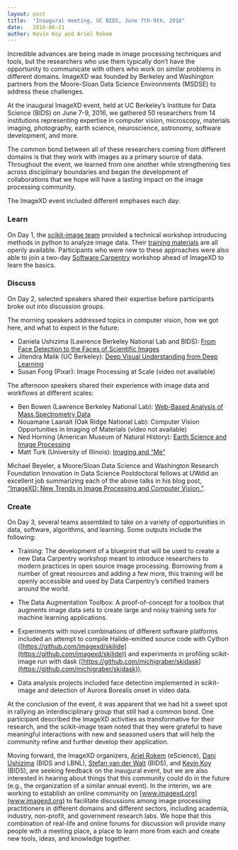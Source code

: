 ```yaml
---
layout: post
title:  "Inaugural meeting, UC BIDS, June 7th-9th, 2016"
date:   2016-06-21
author: Kevin Koy and Ariel Rokem
---
```


Incredible advances are being made in image processing techniques and tools, but
the researchers who use them typically don’t have the opportunity to communicate
with others who work on similar problems in different domains. ImageXD was
founded by Berkeley and Washington partners from the Moore-Sloan Data Science
Environments (MSDSE) to address these challenges.

At the inaugural ImageXD event, held at UC Berkeley’s Institute for Data Science
(BIDS) on June 7-9, 2016, we gathered 50 researchers from 14 institutions
representing expertise in computer vision, microscopy, materials imaging,
photography, earth science, neuroscience, astronomy, software development, and
more.

The common bond between all of these researchers coming from different domains
is that they work with images as a primary source of data. Throughout the event,
we learned from one another while strengthening ties across disciplinary
boundaries and began the development of collaborations that we hope will have a
lasting impact on the image processing community.

The ImageXD event included different emphases each day:

### Learn
On Day 1, the [scikit-image team](http://scikit-image.org/) provided a
technical workshop introducing methods in python to analyze image data. Their
[training materials](http://www.imagexd.org/tutorial/) are all openly
available. Participants who were new to these approaches were
also able to join a two-day
[Software Carpentry](http://software-carpentry.org/) workshop ahead of ImageXD
to learn the basics.

### Discuss

On Day 2, selected speakers shared their expertise before participants broke out
into discussion groups.

The morning speakers addressed topics in computer vision, how we got here, and what to expect in the future:

- Daniela Ushizima (Lawrence Berkeley National Lab and BIDS):
	[From Face Detection to the Faces of Scientific Images](https://www.youtube.com/watch?v=tdg5JcFpALM)
- Jitendra Malik (UC Berkeley):
	[Deep Visual Understanding from Deep Learning](https://www.youtube.com/watch?v=UKY4Y7sHg5g)
- Susan Fong (Pixar):
	Image Processing at Scale (video not available)

The afternoon speakers shared their experience with image data and workflows at
different scales:

- Ben Bowen (Lawrence Berkeley National Lab):
		[Web-Based Analysis of Mass Spectrometry Data](https://www.youtube.com/watch?v=x0SSDNjQr0A)
- Nouamane Laanait (Oak Ridge National Lab):
		Computer Vision Opportunities in Imaging of Materials (video not available)
- Ned Horning (American Museum of Natural History): [Earth Science and Image Processing](https://www.youtube.com/watch?v=KZmwKbZa0ZI)
- Matt Turk (University of Illinois):
    [Imaging and “Me”](https://www.youtube.com/watch?v=K3b7-LUkE-o)

Michael Beyeler, a Moore/Sloan Data Science and Washington Research Foundation
Innovation in Data Science Postdoctoral fellows at UWdid an excellent job
summarizing each of the above talks in his
blog post,
[“ImageXD: New Trends in Image Processing and Computer Vision.”](http://www.askaswiss.com/2016/06/imagexd-new-trends-image-processing-computer-vision.html).

### Create

On Day 3, several teams assembled to take on a variety of opportunities in data, software, algorithms, and learning. Some outputs	include the following:
- Training: The development of a blueprint that will be used to create a new
Data Carpentry workshop meant to introduce researchers to modern practices
in open source image processing. Borrowing from a number of great resources
and adding a few more, this training will be openly accessible and used by
Data Carpentry’s certified trainers around the world.

-	The Data Augmentation Toolbox: A proof-of-concept for a toolbox that
augments image data sets to create large and noisy training sets for machine
learning applications.

-	Experiments with novel combinations of different software platforms
included an attempt to compile Halide-emitted source code with Cython
([https://github.com/imagexd/skilide](https://github.com/imagexd/skilide)) and experiments in profiling
scikit-image run with dask ([https://github.com/michigraber/skidask](https://github.com/michigraber/skidask)).

-	Data analysis projects included face detection implemented in scikit-image
and detection of Aurora Borealis onset in video data.

At the conclusion of the event, it was apparent that we had hit a sweet spot in
rallying an interdisciplinary group that still had a common bond. One
participant described the ImageXD activities as transformative for their
research, and the scikit-image team noted that they were grateful to have
meaningful interactions with new and seasoned users that will help the community
refine and further develop their application.

Moving forward, the ImageXD organizers, [Ariel Rokem](http://arokem.org)
(eScience), [Dani Ushizima](http://vis.lbl.gov/~daniela/) (BIDS and LBNL),
[Stefan van der Walt](https://bids.berkeley.edu/people/st%C3%A9fan-van-der-walt)
(BIDS), and [Kevin Koy](https://bids.berkeley.edu/people/kevin-koy) (BIDS), are
seeking feedback on the inaugural event, but we are also interested in hearing
about things that this community could do in the future (e.g., the organization
of a similar annual event). In the interim, we are working to establish an
online community on [www.imagexd.org](www.imagexd.org) to facilitate discussions
among image processing practitioners in different domains and different sectors,
including academia, industry, non-profit, and government research labs. We hope
that this combination of real-life and online forums for discussion will provide
many people with a meeting place, a place to learn more from each and create new
tools, ideas, and knowledge together.
